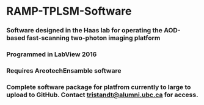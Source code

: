 # RAMP-TPLSM-Software
### Software designed in the Haas lab for operating the AOD-based fast-scanning two-photon imaging platform
### Programmed in LabView 2016
### Requires AreotechEnsamble software

### Complete software package for platfrom currently to large to upload to GitHub.  Contact tristandt@alumni.ubc.ca for access.
